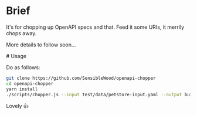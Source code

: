 # Brief

It's for chopping up OpenAPI specs and that. Feed it some URIs, it merrily chops away.

More details to follow soon...

# Usage

Do as follows:

```bash
git clone https://github.com/SensibleWood/openapi-chopper
cd openapi-chopper
yarn install
./scripts/chopper.js --input test/data/petstore-input.yaml --output build/test-output.yaml /pet
```

Lovely :thumbsup:
